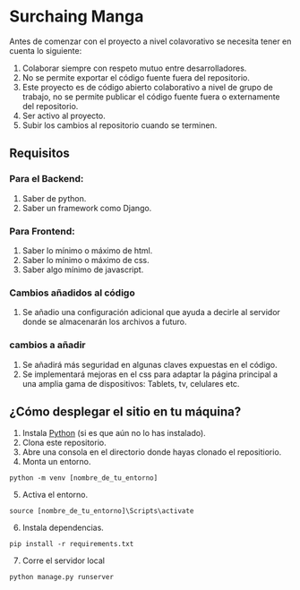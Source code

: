 # Surchaing Manga

Antes de comenzar con el proyecto a nivel colavorativo se necesita tener en cuenta lo siguiente:

1. Colaborar siempre con respeto mutuo entre desarrolladores.
2. No se permite exportar el código fuente fuera del repositorio.
3. Este proyecto es de código abierto colaborativo a nivel de grupo de trabajo, no se permite publicar el código fuente fuera o externamente 
del repositorio.
4. Ser activo al proyecto.
5. Subir los cambios al repositorio cuando se terminen.

## Requisitos

### Para el Backend:
1. Saber de python.
2. Saber un framework como Django.

### Para Frontend:
1. Saber lo mínimo o máximo de html.
2. Saber lo mínimo o máximo de css.
3. Saber algo mínimo de javascript.

### Cambios añadidos al código
1. Se añadio una configuración adicional que ayuda a decirle
al servidor donde se almacenarán los archivos a futuro.

### cambios a añadir
1. Se añadirá más seguridad en algunas claves expuestas
en el código.
2. Se implementará mejoras en el css para adaptar la página principal a una 
amplia gama de dispositivos: Tablets, tv, celulares etc.

## ¿Cómo desplegar el sitio en tu máquina?

1. Instala [Python](https://www.python.org/) (si es que aún no lo has instalado).
2. Clona este repositorio.
3. Abre una consola en el directorio donde hayas clonado el repositiorio.
4. Monta un entorno.
~~~
python -m venv [nombre_de_tu_entorno]
~~~
5. Activa el entorno.
~~~
source [nombre_de_tu_entorno]\Scripts\activate
~~~
6. Instala dependencias.
~~~
pip install -r requirements.txt
~~~
7. Corre el servidor local
~~~
python manage.py runserver
~~~
